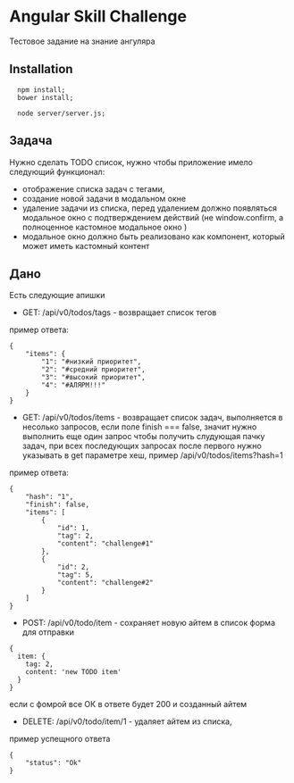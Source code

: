 # Angular Skill Challenge

Тестовое задание на знание ангуляра


## Installation
```
  npm install;
  bower install;

  node server/server.js;
```


## Задача

Нужно сделать TODO список, нужно чтобы приложение имело следующий функционал:
- отображение списка задач c тегами,
- создание новой задачи в модальном окне
- удаление задачи из списка, перед удалением должно появляться модальное окно с подтверждением действий (не window.confirm, а полноценное кастомное модальное окно )
- модальное окно должно быть реализовано как компонент, который может иметь кастомный контент


## Дано

Есть следующие апишки

- GET: /api/v0/todos/tags - возвращает список тегов

пример ответа:
```
{
    "items": {
        "1": "#низкий приоритет",
        "2": "#средний приоритет",
        "3": "#высокий приоритет",
        "4": "#АЛЯРМ!!!"
    }
}
```

- GET: /api/v0/todos/items - возвращает список задач, выполняется в несолько запросов,
если поле finish === false, значит нужно выполнить еще один запрос чтобы получить слудующая пачку задач, при всех последующих запросах после первого нужно указывать в get параметре хеш, пример
/api/v0/todos/items?hash=1

пример ответа:
```
{
    "hash": "1",
    "finish": false,
    "items": [
        {
            "id": 1,
            "tag": 2,
            "content": "challenge#1"
        },
        {
            "id": 2,
            "tag": 5,
            "content": "challenge#2"
        }
    ]
}
```

- POST: /api/v0/todo/item - сохраняет новую айтем в список
форма для отправки
```
{
  item: {
    tag: 2,
    content: 'new TODO item'
  }
}
```
если с фомрой все ОК в ответе будет 200 и созданный айтем


- DELETE: /api/v0/todo/item/1 - удаляет айтем из списка,

пример успещного ответа
```
{
    "status": "Ok"
}
```

